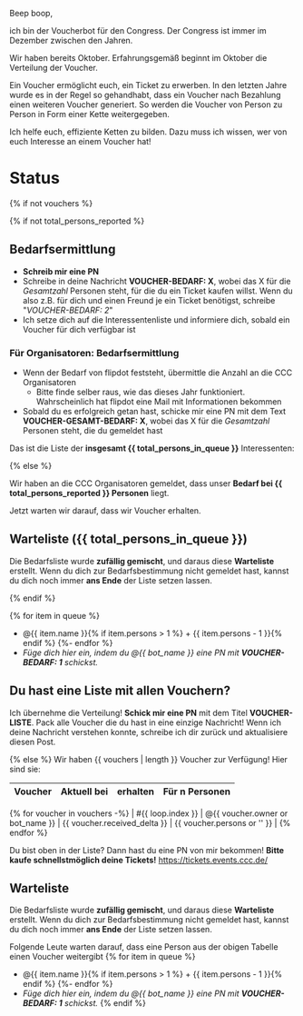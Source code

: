 Beep boop,

ich bin der Voucherbot für den Congress. Der Congress ist immer im Dezember zwischen den Jahren.

Wir haben bereits Oktober. Erfahrungsgemäß beginnt im Oktober die Verteilung der Voucher.

Ein Voucher ermöglicht euch, ein Ticket zu erwerben. In den letzten Jahre wurde es in der Regel so gehandhabt, dass ein Voucher nach Bezahlung einen weiteren Voucher generiert. So werden die Voucher von Person zu Person in Form einer Kette weitergegeben.

Ich helfe euch, effiziente Ketten zu bilden. Dazu muss ich wissen, wer von euch Interesse an einem Voucher hat!

# Status

{% if not vouchers %}

{% if not total_persons_reported %}

## Bedarfsermittlung

- **Schreib mir eine PN**
- Schreibe in deine Nachricht **VOUCHER-BEDARF: X**, wobei das X für die *Gesamtzahl* Personen steht, für die du ein Ticket kaufen willst.
  Wenn du also z.B. für dich und einen Freund je ein Ticket benötigst, schreibe "*VOUCHER-BEDARF: 2*"
- Ich setze dich auf die Interessentenliste und informiere dich, sobald ein Voucher für dich verfügbar ist

### Für Organisatoren: Bedarfsermittlung

- Wenn der Bedarf von flipdot feststeht, übermittle die Anzahl an die CCC Organisatoren
  - Bitte finde selber raus, wie das dieses Jahr funktioniert. Wahrscheinlich hat flipdot eine Mail mit Informationen bekommen
- Sobald du es erfolgreich getan hast, schicke mir eine PN mit dem Text **VOUCHER-GESAMT-BEDARF: X**, wobei das X für die *Gesamtzahl* Personen steht, die du gemeldet hast

Das ist die Liste der **insgesamt {{ total_persons_in_queue }}** Interessenten:

{% else %}

Wir haben an die CCC Organisatoren gemeldet, dass unser **Bedarf bei {{ total_persons_reported }} Personen** liegt.

Jetzt warten wir darauf, dass wir Voucher erhalten.

## Warteliste ({{ total_persons_in_queue }})

Die Bedarfsliste wurde **zufällig gemischt**, und daraus diese **Warteliste** erstellt.
Wenn du dich zur Bedarfsbestimmung nicht gemeldet hast, kannst du dich noch immer **ans Ende** der Liste setzen lassen.

{% endif %}

{% for item in queue %}
  - @{{ item.name }}{% if item.persons > 1 %} + {{ item.persons - 1 }}{% endif %}
{%- endfor %}
  - *Füge dich hier ein, indem du @{{ bot_name }} eine PN mit **VOUCHER-BEDARF: 1** schickst.*


## Du hast eine Liste mit allen Vouchern?

Ich übernehme die Verteilung! **Schick mir eine PN** mit dem Titel **VOUCHER-LISTE**.
Pack alle Voucher die du hast in eine einzige Nachricht!
Wenn ich deine Nachricht verstehen konnte, schreibe ich dir zurück und aktualisiere diesen Post.

{% else %}
Wir haben {{ vouchers | length }} Voucher zur Verfügung! Hier sind sie:

| Voucher | Aktuell bei | erhalten | Für n Personen |
| ------- | ----------- |----------| -------------- |
{% for voucher in vouchers -%}
| #{{ loop.index }} | @{{ voucher.owner or bot_name }} | {{ voucher.received_delta }} | {{ voucher.persons or '' }} |
{% endfor %}

Du bist oben in der Liste? Dann hast du eine PN von mir bekommen! **Bitte kaufe schnellstmöglich deine Tickets!** https://tickets.events.ccc.de/

## Warteliste

Die Bedarfsliste wurde **zufällig gemischt**, und daraus diese **Warteliste** erstellt.
Wenn du dich zur Bedarfsbestimmung nicht gemeldet hast, kannst du dich noch immer **ans Ende** der Liste setzen lassen.

Folgende Leute warten darauf, dass eine Person aus der obigen Tabelle einen Voucher weitergibt
{% for item in queue %}
  - @{{ item.name }}{% if item.persons > 1 %} + {{ item.persons - 1 }}{% endif %}
{%- endfor %}
  - *Füge dich hier ein, indem du @{{ bot_name }} eine PN mit **VOUCHER-BEDARF: 1** schickst.*
{% endif %}
